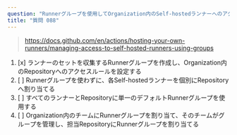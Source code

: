 ```yaml
---
question: "Runnerグループを使用してOrganization内のSelf-hostedランナーへのアクセスを管理するにはどうしますか？"
title: "質問 088"
---
```


> https://docs.github.com/en/actions/hosting-your-own-runners/managing-access-to-self-hosted-runners-using-groups
1. [x] ランナーのセットを収集するRunnerグループを作成し、Organization内のRepositoryへのアクセスルールを設定する
1. [ ] Runnerグループを使わずに、各Self-hostedランナーを個別にRepositoryへ割り当てる
1. [ ] すべてのランナーとRepositoryに単一のデフォルトRunnerグループを使用する
1. [ ] Organization内のチームにRunnerグループを割り当て、そのチームがグループを管理し、担当RepositoryにRunnerグループを割り当てる
